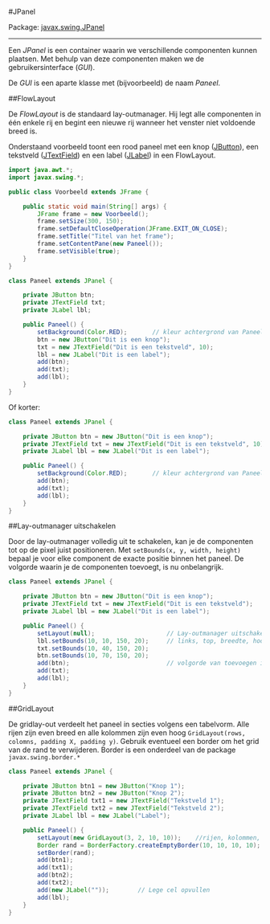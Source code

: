 #JPanel

Package: [javax.swing.JPanel](http://docs.oracle.com/javase/7/docs/api/javax/swing/JPanel.html)

---

Een  *JPanel* is een container waarin we verschillende componenten kunnen plaatsen. Met behulp van deze componenten maken we de gebruikersinterface (*GUI*).

De *GUI* is een aparte klasse met (bijvoorbeeld) de naam *Paneel*.

##FlowLayout

De *FlowLayout* is de standaard lay-outmanager. Hij legt alle componenten in één enkele rij en begint een nieuwe rij wanneer het venster niet voldoende breed is.

Onderstaand voorbeeld toont een rood paneel met een knop ([JButton](JButton.md)), een tekstveld ([JTextField](JTextField.md)) en een label ([JLabel](JLabel.md)) in een FlowLayout.

```java
import java.awt.*;
import javax.swing.*;

public class Voorbeeld extends JFrame {

    public static void main(String[] args) {
        JFrame frame = new Voorbeeld();
        frame.setSize(300, 150);
        frame.setDefaultCloseOperation(JFrame.EXIT_ON_CLOSE);
        frame.setTitle("Titel van het frame");
        frame.setContentPane(new Paneel());
        frame.setVisible(true);
    }
}

class Paneel extends JPanel {

    private JButton btn;
    private JTextField txt;
    private JLabel lbl;

    public Paneel() {
        setBackground(Color.RED);       // kleur achtergrond van Paneel
        btn = new JButton("Dit is een knop");
        txt = new JTextField("Dit is een tekstveld", 10);
        lbl = new JLabel("Dit is een label");
        add(btn);
        add(txt);
        add(lbl);
    }
}
```

Of korter:

```java
class Paneel extends JPanel {

    private JButton btn = new JButton("Dit is een knop");
    private JTextField txt = new JTextField("Dit is een tekstveld", 10);
    private JLabel lbl = new JLabel("Dit is een label");

    public Paneel() {
        setBackground(Color.RED);       // kleur achtergrond van Paneel
        add(btn);
        add(txt);
        add(lbl);
    }
}
```

##Lay-outmanager uitschakelen

Door de lay-outmanager volledig uit te schakelen, kan je de componenten tot op de pixel juist positioneren. Met `setBounds(x, y, width, height)` bepaal je voor elke component de exacte positie binnen het paneel. De volgorde waarin je de componenten toevoegt, is nu onbelangrijk.

```java
class Paneel extends JPanel {

    private JButton btn = new JButton("Dit is een knop");
    private JTextField txt = new JTextField("Dit is een tekstveld");
    private JLabel lbl = new JLabel("Dit is een label");

    public Paneel() {
        setLayout(null);                    // Lay-outmanager uitschakelen
        lbl.setBounds(10, 10, 150, 20);     // links, top, breedte, hoogte
        txt.setBounds(10, 40, 150, 20);
        btn.setBounds(10, 70, 150, 20);
        add(btn);                           // volgorde van toevoegen is onbelangrijk
        add(txt);
        add(lbl);
    }
}
```

##GridLayout

De gridlay-out verdeelt het paneel in secties volgens een tabelvorm. Alle rijen zijn even breed en alle kolommen zijn even hoog `GridLayout(rows, colomns, padding X, padding y)`. Gebruik eventueel een border om het grid van de rand te verwijderen. Border is een onderdeel van de package `javax.swing.border.*`  

```java
class Paneel extends JPanel {

    private JButton btn1 = new JButton("Knop 1");
    private JButton btn2 = new JButton("Knop 2");
    private JTextField txt1 = new JTextField("Tekstveld 1");
    private JTextField txt2 = new JTextField("Tekstveld 2");
    private JLabel lbl = new JLabel("Label");

    public Paneel() {
        setLayout(new GridLayout(3, 2, 10, 10));    //rijen, kolommen, horizontale padding, verticale padding
        Border rand = BorderFactory.createEmptyBorder(10, 10, 10, 10);  // rand(boven, links, onder, rechts)
        setBorder(rand);
        add(btn1);
        add(txt1);
        add(btn2);
        add(txt2);
        add(new JLabel(""));        // Lege cel opvullen
        add(lbl);
    }
}
```